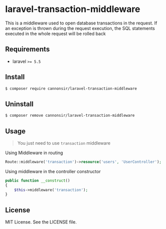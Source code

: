 laravel-transaction-middleware
=================================

This is a middleware used to open database transactions in the request. 
If an exception is thrown during the request execution, 
the SQL statements executed in the whole request will be rolled back

## Requirements

- laravel `>= 5.5`

## Install

```bash
$ composer require cannonsir/laravel-transaction-middleware
```


## Uninstall

```bash
$ composer remove cannonsir/laravel-transaction-middleware
```


## Usage

> You just need to use `transaction` middleware
 

Using Middleware in routing

```php
Route::middleware('transaction')->resource('users', 'UserController');
```

Using middleware in the controller constructor

```php
public function __construct()
{
    $this->middleware('transaction');
}
```

## License

MIT License. See the LICENSE file.
